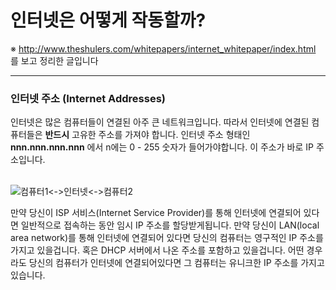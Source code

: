 인터넷은 어떻게 작동할까?
======

※ http://www.theshulers.com/whitepapers/internet_whitepaper/index.html 를 보고 정리한 글입니다

-----

### 인터넷 주소 (Internet Addresses)

인터넷은 많은 컴퓨터들이 연결된 아주 큰 네트워크입니다. 따라서 인터넷에 연결된 컴퓨터들은 __반드시__ 고유한 주소를 가져야 합니다. 인터넷 주소 형태인 __nnn.nnn.nnn.nnn__ 에서 n에는 0 - 255 숫자가 들어가야합니다. 이 주소가 바로 IP 주소입니다.


<br>
<img src="http://www.theshulers.com/whitepapers/internet_whitepaper/images/ruswp_diag1.gif"  alt="컴퓨터1<->인터넷<->컴퓨터2"><img/><br/>

만약 당신이 ISP 서비스(Internet Service Provider)를 통해 인터넷에 연결되어 있다면 일반적으로 접속하는 동안 임시 IP 주소를 할당받게됩니다. 만약 당신이 LAN(local area network)를 통해 인터넷에 연결되어 있다면 당신의 컴퓨터는 영구적인 IP 주소를 가지고 있을겁니다. 혹은 DHCP 서버에서 나온 주소를 포함하고 있을겁니다. 어떤 경우라도 당신의 컴퓨터가 인터넷에 연결되어있다면 그 컴퓨터는 유니크한 IP 주소를 가지고 있습니다.